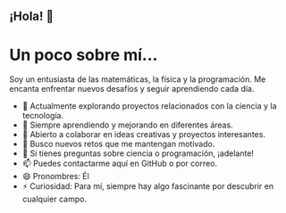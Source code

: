 ## ¡Hola! 👋

# Un poco sobre mí...

Soy un entusiasta de las matemáticas, la física y la programación. Me encanta enfrentar nuevos desafíos y seguir aprendiendo cada día.

- 🔭 Actualmente explorando proyectos relacionados con la ciencia y la tecnología.
- 🌱 Siempre aprendiendo y mejorando en diferentes áreas.
- 👯 Abierto a colaborar en ideas creativas y proyectos interesantes.
- 🤔 Busco nuevos retos que me mantengan motivado.
- 💬 Si tienes preguntas sobre ciencia o programación, ¡adelante!
- 📫 Puedes contactarme aquí en GitHub o por correo.
- 😄 Pronombres: Él
- ⚡ Curiosidad: Para mí, siempre hay algo fascinante por descubrir en cualquier campo.